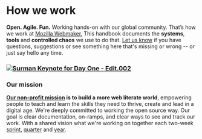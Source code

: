 # How we work
**Open. Agile. Fun.** Working hands-on with our global community. That’s how we work at [Mozilla Webmaker.](http://webmaker.org/) This handbook documents the **systems**, **tools** and **controlled chaos** we use to do that. [Let us know](https://github.com/MozillaFoundation/book.webmaker.org/issues/new) if you have questions, suggestions or see something here that's missing or wrong -- or just say hello any time. 
### [![Surman Keynote for Day One - Edit.002](http://openmatt.org/wp-content/uploads/2015/01/Surman-Keynote-for-Day-One-Edit.002-1024x576.jpg)](http://openmatt.org/wp-content/uploads/2015/01/Surman-Keynote-for-Day-One-Edit.002.jpg)
### Our mission
**[Our non-profit mission](http://webmaker.org/about) is to build a more web literate world**, empowering people to teach and learn the skills they need to thrive, create and lead in a digital age. We're deeply committed to working the open source way. Our goal is clear documentation, on-ramps, and clear ways to see and track our work. With a shared vision what we're working on together each two-week [sprint](http://build.webmaker.org/now), [quarter](https://wiki.mozilla.org/Foundation/2015/Q1) and [year](https://blog.webmaker.org/2015_plan).
